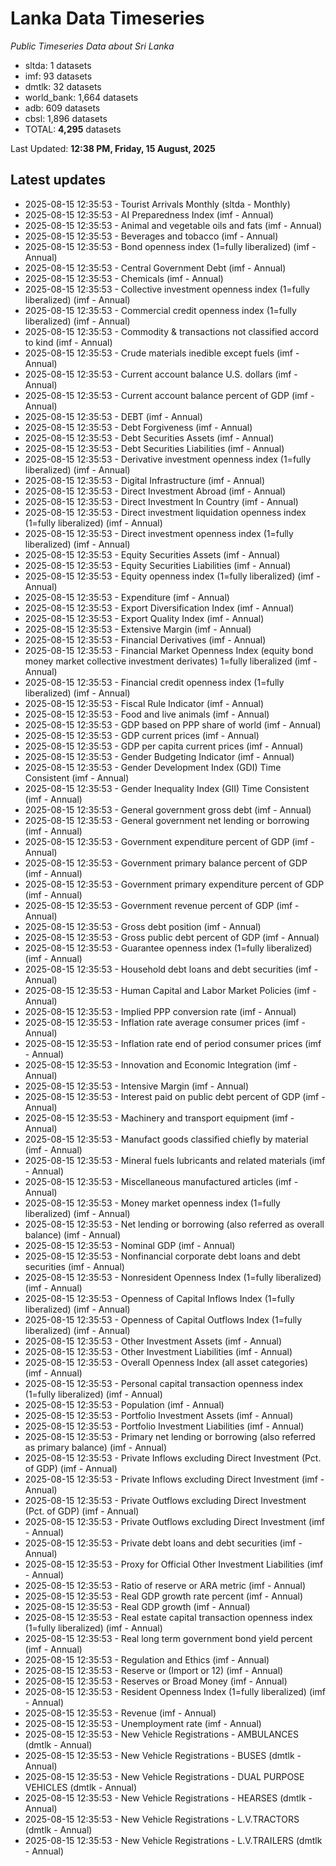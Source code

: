 # Lanka Data Timeseries
*Public Timeseries Data about Sri Lanka*

* sltda: 1 datasets
* imf: 93 datasets
* dmtlk: 32 datasets
* world_bank: 1,664 datasets
* adb: 609 datasets
* cbsl: 1,896 datasets
* TOTAL: **4,295** datasets

Last Updated: **12:38 PM, Friday, 15 August, 2025**

## Latest updates

* 2025-08-15 12:35:53 - Tourist Arrivals Monthly (sltda - Monthly)
* 2025-08-15 12:35:53 - AI Preparedness Index (imf - Annual)
* 2025-08-15 12:35:53 - Animal and vegetable oils and fats (imf - Annual)
* 2025-08-15 12:35:53 - Beverages and tobacco (imf - Annual)
* 2025-08-15 12:35:53 - Bond openness index (1=fully liberalized) (imf - Annual)
* 2025-08-15 12:35:53 - Central Government Debt (imf - Annual)
* 2025-08-15 12:35:53 - Chemicals (imf - Annual)
* 2025-08-15 12:35:53 - Collective investment openness index (1=fully liberalized) (imf - Annual)
* 2025-08-15 12:35:53 - Commercial credit openness index (1=fully liberalized) (imf - Annual)
* 2025-08-15 12:35:53 - Commodity & transactions not classified accord to kind (imf - Annual)
* 2025-08-15 12:35:53 - Crude materials inedible except fuels (imf - Annual)
* 2025-08-15 12:35:53 - Current account balance U.S. dollars (imf - Annual)
* 2025-08-15 12:35:53 - Current account balance percent of GDP (imf - Annual)
* 2025-08-15 12:35:53 - DEBT (imf - Annual)
* 2025-08-15 12:35:53 - Debt Forgiveness (imf - Annual)
* 2025-08-15 12:35:53 - Debt Securities Assets (imf - Annual)
* 2025-08-15 12:35:53 - Debt Securities Liabilities (imf - Annual)
* 2025-08-15 12:35:53 - Derivative investment openness index (1=fully liberalized) (imf - Annual)
* 2025-08-15 12:35:53 - Digital Infrastructure (imf - Annual)
* 2025-08-15 12:35:53 - Direct Investment Abroad (imf - Annual)
* 2025-08-15 12:35:53 - Direct Investment In Country (imf - Annual)
* 2025-08-15 12:35:53 - Direct investment liquidation openness index (1=fully liberalized) (imf - Annual)
* 2025-08-15 12:35:53 - Direct investment openness index (1=fully liberalized) (imf - Annual)
* 2025-08-15 12:35:53 - Equity Securities Assets (imf - Annual)
* 2025-08-15 12:35:53 - Equity Securities Liabilities (imf - Annual)
* 2025-08-15 12:35:53 - Equity openness index (1=fully liberalized) (imf - Annual)
* 2025-08-15 12:35:53 - Expenditure (imf - Annual)
* 2025-08-15 12:35:53 - Export Diversification Index (imf - Annual)
* 2025-08-15 12:35:53 - Export Quality Index (imf - Annual)
* 2025-08-15 12:35:53 - Extensive Margin (imf - Annual)
* 2025-08-15 12:35:53 - Financial Derivatives (imf - Annual)
* 2025-08-15 12:35:53 - Financial Market Openness Index (equity bond money market collective investment derivates) 1=fully liberalized (imf - Annual)
* 2025-08-15 12:35:53 - Financial credit openness index (1=fully liberalized) (imf - Annual)
* 2025-08-15 12:35:53 - Fiscal Rule Indicator (imf - Annual)
* 2025-08-15 12:35:53 - Food and live animals (imf - Annual)
* 2025-08-15 12:35:53 - GDP based on PPP share of world (imf - Annual)
* 2025-08-15 12:35:53 - GDP current prices (imf - Annual)
* 2025-08-15 12:35:53 - GDP per capita current prices (imf - Annual)
* 2025-08-15 12:35:53 - Gender Budgeting Indicator (imf - Annual)
* 2025-08-15 12:35:53 - Gender Development Index (GDI) Time Consistent (imf - Annual)
* 2025-08-15 12:35:53 - Gender Inequality Index (GII) Time Consistent (imf - Annual)
* 2025-08-15 12:35:53 - General government gross debt (imf - Annual)
* 2025-08-15 12:35:53 - General government net lending or borrowing (imf - Annual)
* 2025-08-15 12:35:53 - Government expenditure percent of GDP (imf - Annual)
* 2025-08-15 12:35:53 - Government primary balance percent of GDP (imf - Annual)
* 2025-08-15 12:35:53 - Government primary expenditure percent of GDP (imf - Annual)
* 2025-08-15 12:35:53 - Government revenue percent of GDP (imf - Annual)
* 2025-08-15 12:35:53 - Gross debt position (imf - Annual)
* 2025-08-15 12:35:53 - Gross public debt percent of GDP (imf - Annual)
* 2025-08-15 12:35:53 - Guarantee openness index (1=fully liberalized) (imf - Annual)
* 2025-08-15 12:35:53 - Household debt loans and debt securities (imf - Annual)
* 2025-08-15 12:35:53 - Human Capital and Labor Market Policies (imf - Annual)
* 2025-08-15 12:35:53 - Implied PPP conversion rate (imf - Annual)
* 2025-08-15 12:35:53 - Inflation rate average consumer prices (imf - Annual)
* 2025-08-15 12:35:53 - Inflation rate end of period consumer prices (imf - Annual)
* 2025-08-15 12:35:53 - Innovation and Economic Integration (imf - Annual)
* 2025-08-15 12:35:53 - Intensive Margin (imf - Annual)
* 2025-08-15 12:35:53 - Interest paid on public debt percent of GDP (imf - Annual)
* 2025-08-15 12:35:53 - Machinery and transport equipment (imf - Annual)
* 2025-08-15 12:35:53 - Manufact goods classified chiefly by material (imf - Annual)
* 2025-08-15 12:35:53 - Mineral fuels lubricants and related materials (imf - Annual)
* 2025-08-15 12:35:53 - Miscellaneous manufactured articles (imf - Annual)
* 2025-08-15 12:35:53 - Money market openness index (1=fully liberalized) (imf - Annual)
* 2025-08-15 12:35:53 - Net lending or borrowing (also referred as overall balance) (imf - Annual)
* 2025-08-15 12:35:53 - Nominal GDP (imf - Annual)
* 2025-08-15 12:35:53 - Nonfinancial corporate debt loans and debt securities (imf - Annual)
* 2025-08-15 12:35:53 - Nonresident Openness Index (1=fully liberalized) (imf - Annual)
* 2025-08-15 12:35:53 - Openness of Capital Inflows Index (1=fully liberalized) (imf - Annual)
* 2025-08-15 12:35:53 - Openness of Capital Outflows Index (1=fully liberalized) (imf - Annual)
* 2025-08-15 12:35:53 - Other Investment Assets (imf - Annual)
* 2025-08-15 12:35:53 - Other Investment Liabilities (imf - Annual)
* 2025-08-15 12:35:53 - Overall Openness Index (all asset categories) (imf - Annual)
* 2025-08-15 12:35:53 - Personal capital transaction openness index (1=fully liberalized) (imf - Annual)
* 2025-08-15 12:35:53 - Population (imf - Annual)
* 2025-08-15 12:35:53 - Portfolio Investment Assets (imf - Annual)
* 2025-08-15 12:35:53 - Portfolio Investment Liabilities (imf - Annual)
* 2025-08-15 12:35:53 - Primary net lending or borrowing (also referred as primary balance) (imf - Annual)
* 2025-08-15 12:35:53 - Private Inflows excluding Direct Investment (Pct. of GDP) (imf - Annual)
* 2025-08-15 12:35:53 - Private Inflows excluding Direct Investment (imf - Annual)
* 2025-08-15 12:35:53 - Private Outflows excluding Direct Investment (Pct. of GDP) (imf - Annual)
* 2025-08-15 12:35:53 - Private Outflows excluding Direct Investment (imf - Annual)
* 2025-08-15 12:35:53 - Private debt loans and debt securities (imf - Annual)
* 2025-08-15 12:35:53 - Proxy for Official Other Investment Liabilities (imf - Annual)
* 2025-08-15 12:35:53 - Ratio of reserve or ARA metric (imf - Annual)
* 2025-08-15 12:35:53 - Real GDP growth rate percent (imf - Annual)
* 2025-08-15 12:35:53 - Real GDP growth (imf - Annual)
* 2025-08-15 12:35:53 - Real estate capital transaction openness index (1=fully liberalized) (imf - Annual)
* 2025-08-15 12:35:53 - Real long term government bond yield percent (imf - Annual)
* 2025-08-15 12:35:53 - Regulation and Ethics (imf - Annual)
* 2025-08-15 12:35:53 - Reserve or (Import or 12) (imf - Annual)
* 2025-08-15 12:35:53 - Reserves or Broad Money (imf - Annual)
* 2025-08-15 12:35:53 - Resident Openness Index (1=fully liberalized) (imf - Annual)
* 2025-08-15 12:35:53 - Revenue (imf - Annual)
* 2025-08-15 12:35:53 - Unemployment rate (imf - Annual)
* 2025-08-15 12:35:53 - New Vehicle Registrations - AMBULANCES (dmtlk - Annual)
* 2025-08-15 12:35:53 - New Vehicle Registrations - BUSES (dmtlk - Annual)
* 2025-08-15 12:35:53 - New Vehicle Registrations - DUAL PURPOSE VEHICLES (dmtlk - Annual)
* 2025-08-15 12:35:53 - New Vehicle Registrations - HEARSES (dmtlk - Annual)
* 2025-08-15 12:35:53 - New Vehicle Registrations - L.V.TRACTORS (dmtlk - Annual)
* 2025-08-15 12:35:53 - New Vehicle Registrations - L.V.TRAILERS (dmtlk - Annual)